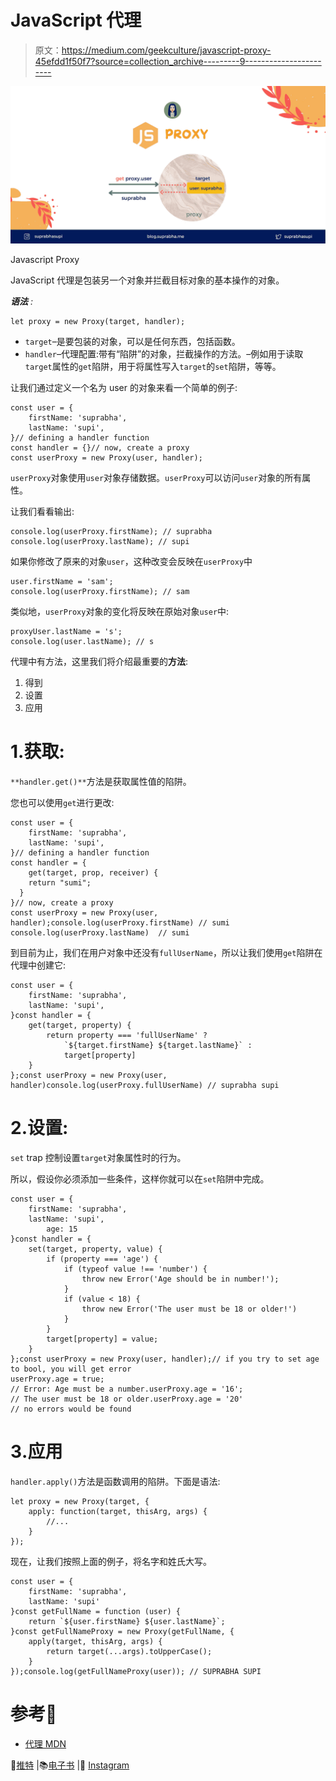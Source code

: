 # JavaScript 代理

> 原文：<https://medium.com/geekculture/javascript-proxy-45efdd1f50f7?source=collection_archive---------9----------------------->

![](img/b7835aa313f54224c386499bf50e07d9.png)

Javascript Proxy

JavaScript 代理是包装另一个对象并拦截目标对象的基本操作的对象。

***语法*** *:*

```
let proxy = new Proxy(target, handler);
```

*   `target`–是要包装的对象，可以是任何东西，包括函数。
*   `handler`–代理配置:带有“陷阱”的对象，拦截操作的方法。–例如用于读取`target`属性的`get`陷阱，用于将属性写入`target`的`set`陷阱，等等。

让我们通过定义一个名为 user 的对象来看一个简单的例子:

```
const user = {
    firstName: 'suprabha',
    lastName: 'supi',
}// defining a handler function
const handler = {}// now, create a proxy
const userProxy = new Proxy(user, handler);
```

`userProxy`对象使用`user`对象存储数据。`userProxy`可以访问`user`对象的所有属性。

让我们看看输出:

```
console.log(userProxy.firstName); // suprabha
console.log(userProxy.lastName); // supi
```

如果你修改了原来的对象`user`，这种改变会反映在`userProxy`中

```
user.firstName = 'sam';
console.log(userProxy.firstName); // sam
```

类似地，`userProxy`对象的变化将反映在原始对象`user`中:

```
proxyUser.lastName = 's';
console.log(user.lastName); // s
```

代理中有方法，这里我们将介绍最重要的**方法**:

1.  得到
2.  设置
3.  应用

# 1️.获取:

`**handler.get()**`方法是获取属性值的陷阱。

您也可以使用`get`进行更改:

```
const user = {
    firstName: 'suprabha',
    lastName: 'supi',
}// defining a handler function
const handler = {
    get(target, prop, receiver) {
    return "sumi";
  }
}// now, create a proxy
const userProxy = new Proxy(user, handler);console.log(userProxy.firstName) // sumi
console.log(userProxy.lastName)  // sumi
```

到目前为止，我们在用户对象中还没有`fullUserName`，所以让我们使用`get`陷阱在代理中创建它:

```
const user = {
    firstName: 'suprabha',
    lastName: 'supi',
}const handler = {
    get(target, property) {
        return property === 'fullUserName' ?
            `${target.firstName} ${target.lastName}` :
            target[property]
    }
};const userProxy = new Proxy(user, handler)console.log(userProxy.fullUserName) // suprabha supi
```

# 2️.设置:

`set` trap 控制设置`target`对象属性时的行为。

所以，假设你必须添加一些条件，这样你就可以在`set`陷阱中完成。

```
const user = {
    firstName: 'suprabha',
    lastName: 'supi',
        age: 15
}const handler = {
    set(target, property, value) {
        if (property === 'age') {
            if (typeof value !== 'number') {
                throw new Error('Age should be in number!');
            }
            if (value < 18) {
                throw new Error('The user must be 18 or older!')
            }
        }
        target[property] = value;
    }
};const userProxy = new Proxy(user, handler);// if you try to set age to bool, you will get error
userProxy.age = true;
// Error: Age must be a number.userProxy.age = '16';
// The user must be 18 or older.userProxy.age = '20'
// no errors would be found
```

# 3️.应用

`handler.apply()`方法是函数调用的陷阱。下面是语法:

```
let proxy = new Proxy(target, {
    apply: function(target, thisArg, args) {
        //...
    }
});
```

现在，让我们按照上面的例子，将名字和姓氏大写。

```
const user = {
    firstName: 'suprabha',
    lastName: 'supi'
}const getFullName = function (user) {
    return `${user.firstName} ${user.lastName}`;
}const getFullNameProxy = new Proxy(getFullName, {
    apply(target, thisArg, args) {
        return target(...args).toUpperCase();
    }
});console.log(getFullNameProxy(user)); // SUPRABHA SUPI
```

# 参考🧐

*   [代理 MDN](https://developer.mozilla.org/en-US/docs/Web/JavaScript/Reference/Global_Objects/Proxy)

🌟[推特](https://twitter.com/suprabhasupi) |📚[电子书](https://gum.co/css-pseudo-class-elements) |🌟 [Instagram](https://www.instagram.com/suprabhasupi/)
